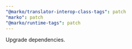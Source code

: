 ```yaml
---
"@marko/translator-interop-class-tags": patch
"marko": patch
"@marko/runtime-tags": patch
---
```


Upgrade dependencies.
